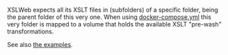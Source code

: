 XSLWeb expects all its XSLT files in (subfolders) of a specific folder, being the parent folder
of this very one. When using [docker-compose.yml](../../../../../../docker-compose.yml) this very
folder is mapped to a volume that holds the available XSLT "pre-wash" transformations.

See also [the examples](../../../../../../prewash).